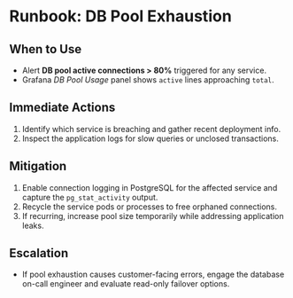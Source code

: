 # Runbook: DB Pool Exhaustion

## When to Use
* Alert **DB pool active connections > 80%** triggered for any service.
* Grafana *DB Pool Usage* panel shows `active` lines approaching `total`.

## Immediate Actions
1. Identify which service is breaching and gather recent deployment info.
2. Inspect the application logs for slow queries or unclosed transactions.

## Mitigation
1. Enable connection logging in PostgreSQL for the affected service and capture the `pg_stat_activity` output.
2. Recycle the service pods or processes to free orphaned connections.
3. If recurring, increase pool size temporarily while addressing application leaks.

## Escalation
* If pool exhaustion causes customer-facing errors, engage the database on-call engineer and evaluate read-only failover options.
